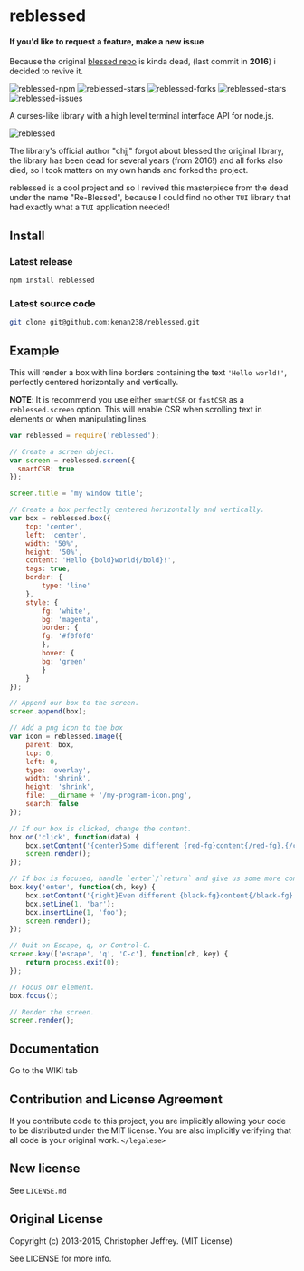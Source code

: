 # reblessed

#### If you'd like to request a feature, make a new issue

Because the original [blessed repo](https://github.com/chjj/blessed) is kinda dead, (last commit in **2016**) i decided to revive it.

![reblessed-npm](https://img.shields.io/static/v1?label=npm&message=reblessed%20on%20npm&color=orange&link=https://www.npmjs.com/package/reblessed)
![reblessed-stars](https://img.shields.io/github/stars/kenan238/reblessed)
![reblessed-forks](https://img.shields.io/github/forks/kenan238/reblessed)
![reblessed-stars](https://img.shields.io/github/license/kenan238/reblessed)
![reblessed-issues](https://img.shields.io/github/issues/kenan238/reblessed)

A curses-like library with a high level terminal interface API for node.js.

![reblessed](https://raw.githubusercontent.com/chjj/reblessed/master/img/v0.1.0-3.gif)

The library's official author "chjj" forgot about blessed the original
library, the library has been dead for several years (from 2016!) and
all forks also died, so I took matters on my own hands and forked the project.

reblessed is a cool project and so I revived this masterpiece from the dead
under the name "Re-Blessed", because I could find no other `TUI` library that
had exactly what a `TUI` application needed!

## Install

### Latest release

``` bash
npm install reblessed
```

### Latest source code

``` bash
git clone git@github.com:kenan238/reblessed.git
```

## Example

This will render a box with line borders containing the text `'Hello world!'`,
perfectly centered horizontally and vertically.

**NOTE**: It is recommend you use either `smartCSR` or `fastCSR` as a
`reblessed.screen` option. This will enable CSR when scrolling text in elements
or when manipulating lines.

``` js
var reblessed = require('reblessed');

// Create a screen object.
var screen = reblessed.screen({
  smartCSR: true
});

screen.title = 'my window title';

// Create a box perfectly centered horizontally and vertically.
var box = reblessed.box({
    top: 'center',
    left: 'center',
    width: '50%',
    height: '50%',
    content: 'Hello {bold}world{/bold}!',
    tags: true,
    border: {
        type: 'line'
    },
    style: {
        fg: 'white',
        bg: 'magenta',
        border: {
        fg: '#f0f0f0'
        },
        hover: {
        bg: 'green'
        }
    }
});

// Append our box to the screen.
screen.append(box);

// Add a png icon to the box
var icon = reblessed.image({
    parent: box,
    top: 0,
    left: 0,
    type: 'overlay',
    width: 'shrink',
    height: 'shrink',
    file: __dirname + '/my-program-icon.png',
    search: false
});

// If our box is clicked, change the content.
box.on('click', function(data) {
    box.setContent('{center}Some different {red-fg}content{/red-fg}.{/center}');
    screen.render();
});

// If box is focused, handle `enter`/`return` and give us some more content.
box.key('enter', function(ch, key) {
    box.setContent('{right}Even different {black-fg}content{/black-fg}.{/right}\n');
    box.setLine(1, 'bar');
    box.insertLine(1, 'foo');
    screen.render();
});

// Quit on Escape, q, or Control-C.
screen.key(['escape', 'q', 'C-c'], function(ch, key) {
    return process.exit(0);
});

// Focus our element.
box.focus();

// Render the screen.
screen.render();
```

## Documentation

Go to the WIKI tab

## Contribution and License Agreement

If you contribute code to this project, you are implicitly allowing your code
to be distributed under the MIT license. You are also implicitly verifying that
all code is your original work. `</legalese>`

## New license

See `LICENSE.md`

## Original License

Copyright (c) 2013-2015, Christopher Jeffrey. (MIT License)

See LICENSE for more info.
